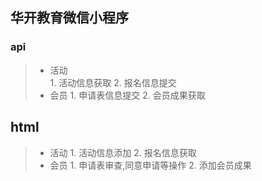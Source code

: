 ## 华开教育微信小程序
### api
> - 活动  
    1. 活动信息获取
    2. 报名信息提交
> - 会员
    1. 申请表信息提交
    2. 会员成果获取

## html

> - 活动
    1. 活动信息添加
    2. 报名信息获取
> - 会员
    1. 申请表审查,同意申请等操作
    2. 添加会员成果
